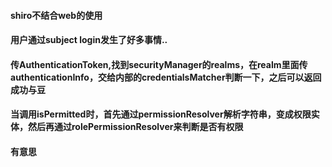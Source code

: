 #### shiro不结合web的使用   
#### 用户通过subject login发生了好多事情..    
#### 传AuthenticationToken,找到securityManager的realms，在realm里面传authenticationInfo，交给内部的credentialsMatcher判断一下，之后可以返回成功与豆    
#### 当调用isPermitted时，首先通过permissionResolver解析字符串，变成权限实体，然后再通过rolePermissionResolver来判断是否有权限   
#### 有意思
